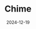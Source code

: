 ---  
layout: startup_page  
title: "Chime"  
id: "chime.com"  
permalink: "/chimechime.com12192024/"  
website: "https://www.chime.com/"  
funding_round: ""  
funding_amount: "$1B"  
investors: "Forerunner Ventures, Menlo Ventures, Crosslink Capital, Sequoia, SoftBank, Tiger Global"  
about: "Chime is a digital bank that provides financial services to its customers. It has been preparing for an IPO since hiring Morgan Stanley in September 2024. The company was last valued at $25 billion in 2021 after raising $1 billion in funding."  
markets: "Fintech, Financial Services"  
hq: "San Francisco, California, United States"  
founded_year: "2012"  
linkedin: "https://www.linkedin.com/company/chime-card"  
twitter: "https://twitter.com/chime"  
instagram: ""  
facebook: "https://www.facebook.com/chime"  
crunchbase: "https://www.crunchbase.com/organization/chime-2"  
pitchbook: "https://pitchbook.com/profiles/company/97267-96"  

date_display: "19-Dec-2024"  
date: "2024-12-19"

# SEO Optimization  
meta_title: "Chime -  Funding ($1B)"  
meta_description: "Chime, Chime is a digital bank that provides financial services to its customers. It has been preparing for an IPO since hiring Morgan Stanley in September 2..."  
meta_keywords: "Chime, Fintech, Financial Services,  funding"  
canonical_url: "https://startup.projectstartups.com/chimechime.com12192024/"  
---